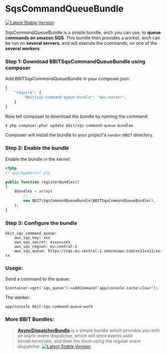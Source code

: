 SqsCommandQueueBundle
=====================

[![Latest Stable Version](https://poser.pugx.org/bbit/sqs-command-queue-bundle/v/stable.png)](https://packagist.org/packages/bbit/sqs-command-queue-bundle)


SqsCommandQueueBundle is a simple bundle, wich you can use, to **queue commands on amazon SQS**.
This bundle then provides a worker, wich can be run on **several servers**, and will execute the commands, on one of the **several workers**.



### Step 1: Download BBITSqsCommandQueueBundle using composer

Add BBITSqsCommandQueueBundle in your composer.json:

```js
{
    "require": {
        "bbit/sqs-command-queue-bundle": "dev-master",
    }
}
```

Now tell composer to download the bundle by running the command:

``` bash
$ php composer.phar update bbit/sqs-command-queue-bundlee
```

Composer will install the bundle to your project's `vendor/BBIT` directory.

### Step 2: Enable the bundle

Enable the bundle in the kernel:

``` php
<?php
// app/AppKernel.php

public function registerBundles()
{
    $bundles = array(
        // ...
        new BBIT\SqsCommandQueueBundle\BBITSqsCommandQueueBundle(),
    );
}
```

### Step 3: Configure the bundle

```
bbit_sqs_command_queue:
    aws_sqs_key: xxx
    aws_sqs_secret: xxxxxxxxx
    aws_sqs_region: eu-central-1
    aws_sqs_queue: https://sqs.eu-central-1.amazonaws.com/xx11xx11/xx-xx
```

### Usage:

Send a command to the queue: 
```
$container->get('sqs_queue')->addCommand('app/console cache:clear');
```


The worker:
```
app/console bbit:sqs-command-queue:work 
```





### More BBIT Bundles: 
>[**AsyncDispatcherBundle**][asynbundle] is a simple bundle which provides you with an async event dispatcher, which will store events untill kernel.terminate, and then fire them using the regular event dispatcher.  [![Latest Stable Version](https://poser.pugx.org/bbit/async-dispatcher-bundle/v/stable.png)](https://packagist.org/packages/bbit/async-dispatcher-bundle)

[asynbundle]: <http://branchbit.github.io/AsyncDispatcherBundle/>



